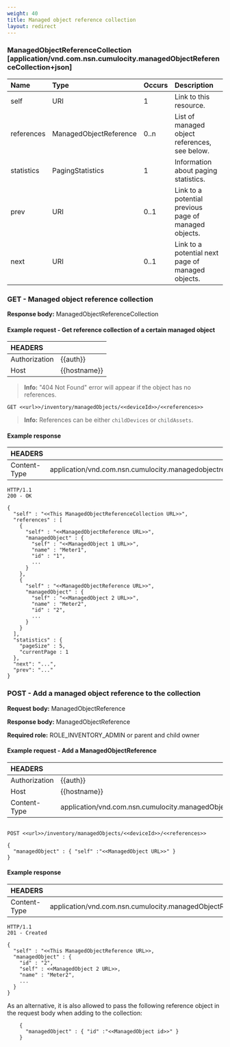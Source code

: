 ```yaml
---
weight: 40
title: Managed object reference collection
layout: redirect
---
```


### ManagedObjectReferenceCollection [application/vnd.com.nsn.cumulocity.managedObjectReferenceCollection+json]

|Name|Type|Occurs|Description|
|:---|:---|:-----|:----------|
|self|URI|1|Link to this resource.|
|references|ManagedObjectReference|0..n|List of managed object references, see below.|
|statistics|PagingStatistics|1|Information about paging statistics.|
|prev|URI|0..1|Link to a potential previous page of managed objects.|
|next|URI|0..1|Link to a potential next page of managed objects.|

### GET - Managed object reference collection

**Response body:** ManagedObjectReferenceCollection

#### Example request - Get reference collection of a certain managed object

|HEADERS||
|:---|:---|
|Authorization|{{auth}}
|Host|{{hostname}}

> **Info:** "404 Not Found" error will appear if the object has no references.

```http
GET <<url>>/inventory/managedObjects/<<deviceId>>/<<references>>
```

> **Info:** References can be either `childDevices` or `childAssets`.

#### Example response

|HEADERS||
|:---|:---|
|Content-Type|application/vnd.com.nsn.cumulocity.managedobjectreferencecollection+json;ver=...

```http
HTTP/1.1 
200 - OK

{
  "self" : "<<This ManagedObjectReferenceCollection URL>>",
  "references" : [
    {
      "self" : "<<ManagedObjectReference URL>>",
      "managedObject" : {
        "self" : "<<ManagedObject 1 URL>>",
        "name" : "Meter1",
        "id" : "1",
        ...
      }
    },
    {
      "self" : "<<ManagedObjectReference URL>>",
      "managedObject" : {
        "self" : "<<ManagedObject 2 URL>>",
        "name" : "Meter2",
        "id" : "2",
        ...
      }
    }
  ],
  "statistics" : {
    "pageSize" : 5,
    "currentPage : 1
  },
  "next": "...",
  "prev": "..."
}
```

### POST - Add a managed object reference to the collection

**Request body:** ManagedObjectReference

**Response body:** ManagedObjectReference

**Required role:** ROLE\_INVENTORY\_ADMIN or parent and child owner

#### Example request - Add a ManagedObjectReference

|HEADERS||
|:---|:---|
|Authorization|{{auth}}
|Host|{{hostname}}
|Content-Type|application/vnd.com.nsn.cumulocity.managedObject+json;ver=...

```http

POST <<url>>/inventory/managedObjects/<<deviceId>>/<<references>>

{
  "managedObject" : { "self" :"<<ManagedObject URL>>" }
}

```

#### Example response

|HEADERS||
|:---|:---|
|Content-Type|application/vnd.com.nsn.cumulocity.managedObjectReference+json;ver=...

```http
HTTP/1.1 
201 - Created

{
  "self" : "<<This ManagedObjectReference URL>>,
  "managedObject" : {
    "id" : "2",
    "self" : <<ManagedObject 2 URL>>,
    "name" : "Meter2",
    ...
  }
}
```

As an alternative, it is also allowed to pass the following reference object in the request body when adding to the collection:

```http
    {
      "managedObject" : { "id" :"<<ManagedObject id>>" }
    }
```
